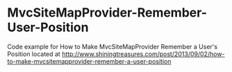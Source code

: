MvcSiteMapProvider-Remember-User-Position
=========================================

Code example for How to Make MvcSiteMapProvider Remember a User's Position located at http://www.shiningtreasures.com/post/2013/09/02/how-to-make-mvcsitemapprovider-remember-a-user-position
